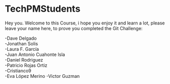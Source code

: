 # TechPMStudents

Hey you. Welcome to this Course, i hope you enjoy it and learn a lot, please leave your name here, to prove you completed the Git Challenge:

-Dave Delgado  
-Jonathan Solis  
-Laura F. García  
-Juan Antonio Cuahonte Isla  
-Daniel Rodriguez  
-Patricio Rojas Ortiz  
-Cristianco9   
-Eva López Merino 
-Victor Guzman